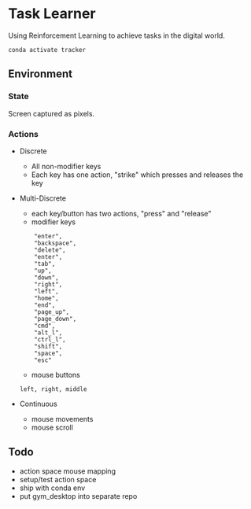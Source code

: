 # Task Learner
Using Reinforcement Learning to achieve tasks in the digital world.

```
conda activate tracker
```

## Environment
### State
Screen captured as pixels.

### Actions
- Discrete
    -  All non-modifier keys
    - Each key has one action, "strike" which presses and releases the key
- Multi-Discrete
    - each key/button has two actions, "press" and "release"
    - modifier keys
    ```
        "enter",
        "backspace",
        "delete",
        "enter",
        "tab",
        "up",
        "down",
        "right",
        "left",
        "home",
        "end",
        "page_up",
        "page_down",
        "cmd",
        "alt_l",
        "ctrl_l",
        "shift",
        "space",
        "esc"
    ```
    - mouse buttons
    ```
    left, right, middle
    ```
    

- Continuous
    - mouse movements
    - mouse scroll

## Todo
- action space mouse mapping
- setup/test action space
- ship with conda env
- put gym_desktop into separate repo